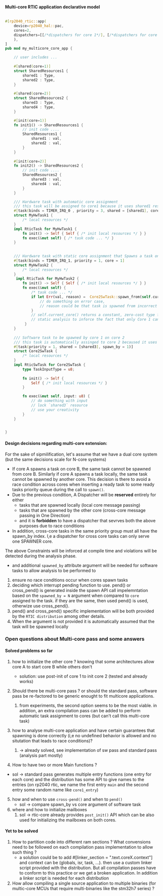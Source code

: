 #### Multi-core RTIC application declarative model

```rust

#[rp2040_rtic::app(
    device=rp2040_hal::pac,
    cores=2,
    dispatchers=[[/*dispatchers for core 1*/], [/*dispatchers for core 2*/], ..]
    ),
]
pub mod my_multicore_core_app {

    // user includes ...
    
    #[shared(core=1)]
    struct SharedResources1 {
        shared1 : Type,
        shared2 : Type,
    }
    
    #[shared(core=2)]
    struct SharedResources2 {
        shared3 : Type,
        shared4 : Type,
    }

    #[init(core=1)]
    fn init1() -> SharedResources1 {
        // init code ....
        SharedResources1 { 
        	shared1 : val,
            shared2 : val,
        }
    }
    
    #[init(core=2)]
    fn init2() -> SharedResources2 {
        // init code ....
        SharedResources2 { 
        	shared3 : val,
            shared4 : val,
        }
    }

    /// Hardware task with automatic core assignment
    /// this task will be assigned to core1 because it uses shared1 resource
    #[task(binds = TIMER_IRQ_0 , priority = 3, shared = [shared1], core = auto /*by default*/)]
    struct MyHwTask1 {
        /* local resources */
    }
    impl RticTask for MyHwTask1 {
        fn init() -> Self { Self { /* init local resources */ } }
        fn exec(&mut self) { /* task code ... */ }
    }
        
    
    /// Hardware task with static core assignment that Spawns a task on the other core
    #[task(binds = TIMER_IRQ_1, priority = 1, core = 1]
    struct MyHwTask2 {
        /* local resources */
    }
     impl RticTask for MyHwTask2 {
        fn init() -> Self { Self { /* init local resources */ } }
        fn exec(&mut self) { 
            /* task code ... */ 
            if let Err(val, reason) =  Core2SwTask::spawn_from(self.current_core(), 7) {
                // do something on error case,
                // reason could be that task is spawned from incorrect core.
            }
            // self.current_core() returns a constant, zero-cost type for Core 1 that allows
            // static analysis to inforce the fact that only Core 1 can spawn this task on Core 2
         }
    }
    
    /// Software task to be spawned by core 1 on core 2  
    /// this task is automatically assinged to core 2 becaused it uses shared3 resource
    #[task(priority = 1, shared = [shared3], spawn_by = 1)]
    struct Core2SwTask {
        /* local resources */
    }
    impl RticSwTask for Core2SwTask {
        type TaskInputType = u8;
        
        fn init() -> Self {
            Self { /* init local resources */ }
        }

        fn exec(&mut self, input: u8) {
            // do something with input
            // lock `shared3` resource 
            // use your creativity
        }
    }

    
}
```



#### **Design decisions regarding multi-core extension:**

For the sake of sipmilification, let's assume that we have a dual core system (but the same decisions scale for N-core systems)

- If core A spawns a task on core B, the same task cannot be spawned from core B. Similarly if core A spawns a task locally, the same task cannot be spawned by another core. This decision is there to avoid a race condition across cores when inserting a ready task to some ready tasks priority queue during the call to `spawn()`. 
- Due to the previous condition, A Dispatcher will be **reserved** entirely for either 
  - tasks that are spawned locally (local core message passing)
  - tasks that are spawned by the other core (cross-core message passing in One Direction)
  - and it is **forbidden** to have a dispatcher that sevrves both the above purposes due to race conditions
- In addition, cross-core tasks in the same priority group must all have the spawn_by index. I,e a dispatcher for cross core tasks can only serve one SPAWNER core.

The above Constraints will be inforced at compile time and violations will be detected during the analysis phase.



-  and additional `spawned_by` attribute argument will be needed for software tasks to allow analysis to be performed to 
  1. ensure no race conditions occur when cores spawn tasks
  2. deciding which interrupt pending function to use. pend() or cross_pend() is generated inside the spawn API call impelemntation based on the `spawned_by = N`  argument when compared to `core` assigned to the task. if they are the same, then used pend() is used, otherwize use cross_pend().
  3. pend() and cross_pend() specific implementation will be both provided by the `RTIC distribution` among other details. 
  4. When the argument is not provided it is automatically assumed that the task will be spawned locally



### Open questions about Multi-core pass and some answers

#### Solved problems so far

1. how to initialize the other core ? knowing that some architectures allow core A to start core B while others don't
   - solution: use post-init of core 1 to init core 2 (tested and already works)
2. Should there be multi-core pass ? or should the standard pass, software pass be re-factored to be generic enought to fit multicore applications. 
   1. from experiments, the second option seems to be the most viable. in addition, an extra compilation pass can be added to perform automatic task assignment to cores (but can't call this multi-core task)

3. how to analyse multi-core application and have certain guarantees that spawning is done correctly (i,e no undefined behavior is allowed and no situtation that leads to race conditions)?
   1. -> already solved, see implementation of sw pass and standard pass (analysis part mostly)

4. How to have two or more Main functions ?
  - sol -> standard pass generates multiple entry functions (one entry for each core) and the distribution has some API to give names to the entries (on rp2040 rtic, we name the first entry `main` and the second entry some random name like `core1_entry`)
5. how and when to use `cross-pend()` and when to `pend()`
   - sol -> compare spawn_by vs core argument of software task
6. where and how to initialize mailboxes
   1. sol -> rtic-core already provides `post_init()` API which can be also used for initializing the mailboxes on both cores.


#### Yet to be solved 

1. How to partition code into different ram sections ? What convensions need to be followed on each compilation pass implementation to allow such thing ?
   - a solution could be to add  #[linker_section = ".text.coreX.context"] and context can be (globals, isr, task, ...). then use a custom linker script provided with the distribution. But all compilation passes have to conform to this practice or we get a broken application. In addition a linker script is needed for each distribution
2. How allow compiling a single source application to multiple binaries (for multic-core MCUs that require multi-binaries like the stm32h7 series) ?
